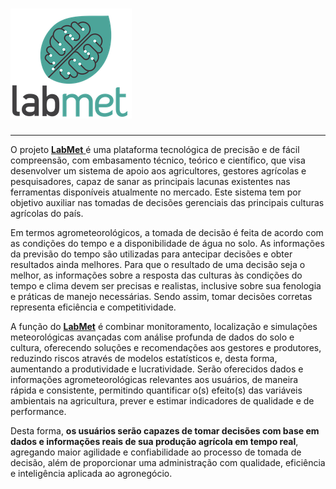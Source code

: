 # [![](/assets/logo.png)](http://www.labmet.com.br/)

---

O projeto [**LabMet** ](/www.labmet.com.br)é uma plataforma tecnológica de precisão e de fácil compreensão, com embasamento técnico, teórico e científico, que visa desenvolver um sistema de apoio aos agricultores, gestores agrícolas e pesquisadores, capaz de sanar as principais lacunas existentes nas ferramentas disponíveis atualmente no mercado. Este sistema tem por objetivo auxiliar nas tomadas de decisões gerenciais das principais culturas agrícolas do país.

Em termos agrometeorológicos, a tomada de decisão é feita de acordo com as condições do tempo e a disponibilidade de água no solo. As informações da previsão do tempo são utilizadas para antecipar decisões e obter resultados ainda melhores. Para que o resultado de uma decisão seja o melhor, as informações sobre a resposta das culturas às condições do tempo e clima devem ser precisas e realistas, inclusive sobre sua fenologia e práticas de manejo necessárias. Sendo assim, tomar decisões corretas representa eficiência e competitividade.

A função do [**LabMet**](/www.labmet.com.br) é combinar monitoramento, localização e simulações meteorológicas avançadas com análise profunda de dados do solo e cultura, oferecendo soluções e recomendações aos gestores e produtores, reduzindo riscos através de modelos estatísticos e, desta forma, aumentando a produtividade e lucratividade. Serão oferecidos dados e informações agrometeorológicas relevantes aos usuários, de maneira rápida e consistente, permitindo quantificar o\(s\) efeito\(s\) das variáveis ambientais na agricultura, prever e estimar indicadores de qualidade e de performance.

Desta forma, **os usuários serão capazes de tomar decisões com base em dados e informações reais de sua produção agrícola em tempo real**, agregando maior agilidade e confiabilidade ao processo de tomada de decisão, além de proporcionar uma administração com qualidade, eficiência e inteligência aplicada ao agronegócio.

